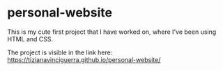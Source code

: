 # personal-website
This is my cute first project that I have worked on, where I've been using HTML and CSS.

The project is visible in the link here: https://tizianavinciguerra.github.io/personal-website/
